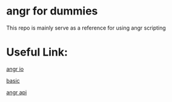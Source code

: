 angr for dummies
========

This repo is mainly serve as a reference for using angr scripting



Useful Link:
==========


[angr io](https://docs.angr.io/)

[basic](https://github.com/wwkenwong/angr-doc/blob/master/docs/toplevel.md)

[angr api](http://angr.io/api-doc/)

